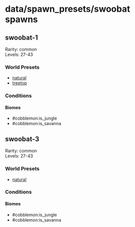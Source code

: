 # data/spawn_presets/swoobat spawns  
  
## swoobat-1  
Rarity: common  
Levels: 27-43  
  
### World Presets  
* [natural](/data/world_presets/natural.md)  
* [treetop](/data/world_presets/treetop.md)  
  
### Conditions  
  
#### Biomes  
  * #cobblemon:is_jungle
  * #cobblemon:is_savanna
  
  
## swoobat-3  
Rarity: common  
Levels: 27-43  
  
### World Presets  
* [natural](/data/world_presets/natural.md)  
  
### Conditions  
  
#### Biomes  
  * #cobblemon:is_jungle
  * #cobblemon:is_savanna
  
